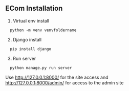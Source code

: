 ## ECom Installation

1. Virtual env install
``` 
  python -m venv venvfoldername
```

2. Django install
```
  pip install django
```
3. Run server
```
  python manage.py run server
```
Use http://127.0.0.1:8000/ for the site access
           and
http://127.0.0.1:8000/admin/ for access to the admin site
